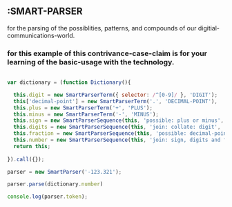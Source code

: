 ## :SMART-PARSER

for the parsing of the possiblities, patterns, and compounds of our digitial-communications-world.

### for this example of this contrivance-case-claim is for your learning of the basic-usage with the technology.

```javascript

var dictionary = (function Dictionary(){

  this.digit = new SmartParserTerm({ selector: /^[0-9]/ }, 'DIGIT');
  this['decimal-point'] = new SmartParserTerm('.', 'DECIMAL-POINT'),
  this.plus = new SmartParserTerm('+', 'PLUS');
  this.minus = new SmartParserTerm('-', 'MINUS');
  this.sign = new SmartParserSequence(this, 'possible: plus or minus', 'SIGN');
  this.digits = new SmartParserSequence(this, 'join: collate: digit', 'DIGITS');
  this.fraction = new SmartParserSequence(this, 'possible: decimal-point and digits', 'FRACTION');
  this.number = new SmartParserSequence(this, 'join: sign, digits and fraction', 'NUMBER');
  return this;
  
}).call({});

parser = new SmartParser('-123.321');

parser.parse(dictionary.number)

console.log(parser.token);

```
